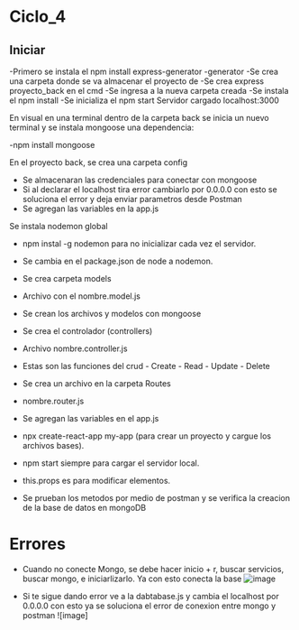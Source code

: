 # Ciclo_4

## Iniciar 
-Primero se instala el npm install express-generator -generator
-Se crea una carpeta donde se va almacenar el proyecto de
-Se crea express proyecto_back en el cmd 
-Se ingresa a la nueva carpeta creada
-Se instala el npm install
-Se inicializa el npm start
Servidor cargado localhost:3000

En visual en una terminal dentro de la carpeta back se inicia un nuevo terminal y se instala mongoose una dependencia:

-npm install mongoose

En el proyecto back, se crea una carpeta config

- Se almacenaran las credenciales para conectar con mongoose
- Si al declarar el localhost tira error cambiarlo por 0.0.0.0 con esto se soluciona el error y deja enviar parametros desde Postman
- Se agregan las variables en la app.js

Se instala nodemon global

- npm instal -g nodemon para no inicializar cada vez el servidor.
- Se cambia en el package.json de node a nodemon.

- Se crea carpeta models
- Archivo con el nombre.model.js
- Se crean los archivos y modelos con mongoose
  
- Se crea el controlador (controllers)
- Archivo nombre.controller.js
- Estas son las funciones del crud - Create - Read - Update - Delete
  
- Se crea un archivo en la carpeta Routes
- nombre.router.js
- Se agregan las variables en el app.js

- npx create-react-app my-app (para crear un proyecto y cargue los archivos bases).
- npm start siempre para cargar el servidor local.
- this.props es para modificar elementos.

- Se prueban los metodos por medio de postman y se verifica la creacion de la base de datos en mongoDB

# Errores
- Cuando no conecte Mongo, se debe hacer inicio + r, buscar servicios, buscar mongo, e iniciarlizarlo. Ya con esto conecta la base
![image](https://user-images.githubusercontent.com/29380120/197049185-da7afbaf-8153-48e8-9ab3-c990892f0d43.png)

- Si te sigue dando error ve a la dabtabase.js y cambia el localhost por 0.0.0.0 con esto ya se soluciona el error de conexion entre mongo y postman
![image] 
